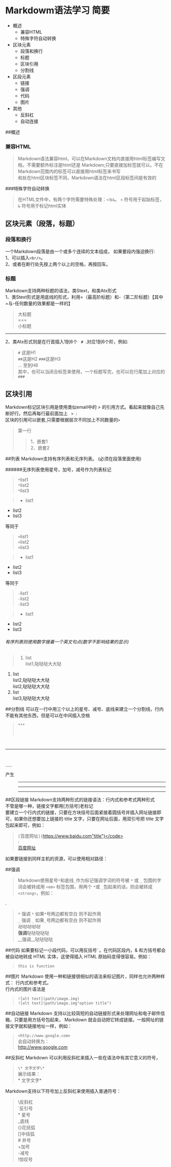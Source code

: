Markdowm语法学习 简要
===================
* 概述  
    * 兼容HTML  
    * 特殊字符自动转换
* 区块元素  
    * 段落和换行  
    * 标题
    * 区块引用
    * 分割线
* 区段元素
    * 链接
    * 强调
    * 代码
    * 图片
* 其他
    * 反斜杠
    * 自动连接

##概述
### 兼容HTML
> Markdown语法兼容html，可以在Markdown文档内直接用html标签编写文档，不需要额外标注是html还是
> Markdown;只要直接加标签就可以。不在Markdown范围内的标签可以直接用html标签来书写<br/>
>和处在html区块标签不同，Markdown语法在html区段标签间是有效的

###特殊字符自动转换
> 在HTML文件中，有两个字符需要特殊处理：<code><与&</code>。 <code><</code> 符号用于起始标签，
 <code>&</code> 符号用于标记html实体 
 
 
## 区块元素（段落，标题）
### 段落和换行
一个Markdown段落是由一个或多个连续的文本组成， 如果要段内强迫换行:   
1、可以插入<code><</code><code>br/</code><code>></code>。   
2、或者在断行处先按上两个以上的空格，再按回车。
### 标题
Markdown支持两种标题的语法，类Stext，和类Atx形式  
1、类Stext形式是用底线的形式，利用=（最高阶标题）和-（第二阶标题）【其中=与-任何数量的效果都是一样的】  
>大标题  
===  
小标题  
------  

2、类Atx形式则是在行首插入1到6个 <code>&nbsp;#&nbsp;</code>.对应1到6个阶，例如:
>`#` 这是H1  
`##`这是H2
`###`这是H3  
... 至到H6  
其中，也可以当闭合标签来使用，一个标题写完，也可以在行尾加上对应的<code>###</code>  

## 区块引用
Markdown标记区块引用是使用类似email中的 > 的引用方式。看起来就像自己先断好行。然后再每行最前面加上 <code>&nbsp;>&nbsp;</code>:  
区块的引用可以嵌套,只需要根据层次不同加上不同数量的<code>></code>
>第一行
>>1、嵌套1  
>>2、嵌套2

##列表
Markdown支持有序列表和无序列表。 (必须在段落里面使用)  

######无序列表使用星号，加号，减号作为列表标记  
> `*`list1  
`*`list2  
`*`list3  

>* list1  
* list2  
* list3  

等同于
> `+`list1  
`+`list2  
`+`list3  

>+ list1
+ list2
+ list3

等同于
> `-`list1  
`-`list2  
`-`list3 

>- list1
- list2
- list3
 
###### 有序列表则使用数字接着一个英文句点(*数字不影响结果的显示*)
>1. list  
    list1,哒哒哒大大哒
 1. list  
    list2,哒哒哒大大哒        
    list2,哒哒哒大大哒
 1. list  
    list3,哒哒哒大大哒
 
##分割线
可以在一行中用三个以上的星号、减号、底线来建立一个分割线，行内不能有其他东西，但是可以在中间插入空格
><code>***  
---  
___</code> 

产生
> ***  

> ---

>___

##区段链接
Markdown支持两种形式的链接语法：行内式和参考式两种形式  
不管是哪一种，链接文字都用[方括号]老标记  
要建立一个行内式的链接，只要在方块括号后面紧接着圆括号并插入网址链接即可，如果你还想要加上链接的 title 文字，只要在网址后面，用双引号把 title 文字包起来即可，例如：
><code>[</code>百度网址<code>](</code>https://www.baidu.com"title")</code>   
:  
> [百度网址](https://www.baidu.com"title")

如果要链接到同样主机的资源，可以使用相对路径：  


##强调
>Markdown使用星号`*`和底线`_`作为标记强调字词的符号被 `*` 或 `_` 包围的字词会被转成用 `<em>` 标签包围，用两个 `*`或 `_`包起来的话，则会被转成 `<strong>`，例如：  

.
> `*` 强调 `*`   如果`*`号两边都有空白 则不起作用    
  `_` 强调 `_`    如果`_`号两边都有空白 则不起作用    
  *哒哒哒哒哒*   
> **强调**哒哒哒哒哒  
> __强调__哒哒哒哒


##代码
如果要标记一小段代码，可以用反括号<code>`</code>。在代码区段内，& 和方括号都会被自动地转成 HTML 实体，这使得插入 HTML 原始码变得很容易。例如：  

>`this is function` 


##图片
Markdown 使用一种和链接很相似的语法来标记图片，同样也允许两种样式： 行内式和参考式。  
行内式的图片语法是  
>`![alt text](path/image.img)`   
>`![alt text](path/image.img"option title")`


##自动链接
Markdown 支持以比较简短的自动链接形式来处理网址和电子邮件信箱，只要是用方括号包起来， Markdown 就会自动把它转成链接。一般网址的链接文字就和链接地址一样，例如：  
>`<http://www.google.com>`   
 会自动转换为：   
><http://www.google.com>



##反斜杠
Markdown 可以利用反斜杠来插入一些在语法中有其它意义的符号，  
>`\* 文字文字\*`  
展示结果：  
>\* 文字文字\*

Markdown支持以下符号加上反斜杠来使用插入普通符号：  
>\\反斜杠  
\`反引号  
\* 星号  
\_底线  
\{}花括弧  
\[]中括弧  
\# 井号  
\+加号  
\-减号  
\!惊叹号


